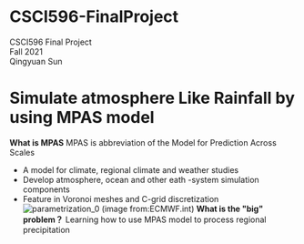 # CSCI596-FinalProject
CSCI596 Final Project<br />
Fall 2021<br />
Qingyuan Sun<br />
# Simulate atmosphere Like Rainfall by using MPAS model
**What is MPAS**
MPAS is abbreviation of the Model for Prediction Across Scales<br />
- A model for climate, regional climate and weather studies
- Develop atmosphere, ocean and other eath -system simulation components
- Feature in Voronoi meshes and C-grid discretization
![parametrization_0](https://user-images.githubusercontent.com/71851976/144544384-dded6ee4-5b38-4763-b3e5-0733debb8842.png)
(image from:ECMWF.int)
**What is the "big" problem？**
Learning how to use MPAS model to process regional precipitation

